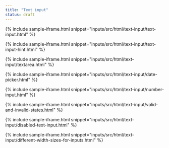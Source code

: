 ```yaml
---
title: "Text input"
status: draft
---
```


{% include sample-iframe.html snippet="inputs/src/html/text-input/text-input.html" %}

{% include sample-iframe.html snippet="inputs/src/html/text-input/text-input-hint.html" %}

{% include sample-iframe.html snippet="inputs/src/html/text-input/textarea.html" %}

{% include sample-iframe.html snippet="inputs/src/html/text-input/date-picker.html" %}

{% include sample-iframe.html snippet="inputs/src/html/text-input/number-input.html" %}

{% include sample-iframe.html snippet="inputs/src/html/text-input/valid-and-invalid-states.html" %}

{% include sample-iframe.html snippet="inputs/src/html/text-input/disabled-text-input.html" %}

{% include sample-iframe.html snippet="inputs/src/html/text-input/different-width-sizes-for-inputs.html" %}